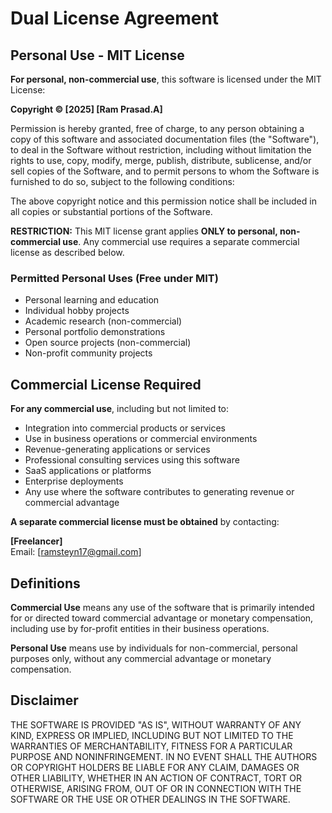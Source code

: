 # Dual License Agreement

## Personal Use - MIT License

**For personal, non-commercial use**, this software is licensed under the MIT License:

**Copyright © [2025] [Ram Prasad.A]**

Permission is hereby granted, free of charge, to any person obtaining a copy of this software and associated documentation files (the "Software"), to deal in the Software without restriction, including without limitation the rights to use, copy, modify, merge, publish, distribute, sublicense, and/or sell copies of the Software, and to permit persons to whom the Software is furnished to do so, subject to the following conditions:

The above copyright notice and this permission notice shall be included in all copies or substantial portions of the Software.

**RESTRICTION:** This MIT license grant applies **ONLY to personal, non-commercial use**. Any commercial use requires a separate commercial license as described below.

### Permitted Personal Uses (Free under MIT)

- Personal learning and education
- Individual hobby projects
- Academic research (non-commercial)
- Personal portfolio demonstrations
- Open source projects (non-commercial)
- Non-profit community projects

## Commercial License Required

**For any commercial use**, including but not limited to:

- Integration into commercial products or services
- Use in business operations or commercial environments
- Revenue-generating applications or services
- Professional consulting services using this software
- SaaS applications or platforms
- Enterprise deployments
- Any use where the software contributes to generating revenue or commercial advantage

**A separate commercial license must be obtained** by contacting:

**[Freelancer]**  
Email: [ramsteyn17@gmail.com]

## Definitions

**Commercial Use** means any use of the software that is primarily intended for or directed toward commercial advantage or monetary compensation, including use by for-profit entities in their business operations.

**Personal Use** means use by individuals for non-commercial, personal purposes only, without any commercial advantage or monetary compensation.

## Disclaimer

THE SOFTWARE IS PROVIDED "AS IS", WITHOUT WARRANTY OF ANY KIND, EXPRESS OR IMPLIED, INCLUDING BUT NOT LIMITED TO THE WARRANTIES OF MERCHANTABILITY, FITNESS FOR A PARTICULAR PURPOSE AND NONINFRINGEMENT. IN NO EVENT SHALL THE AUTHORS OR COPYRIGHT HOLDERS BE LIABLE FOR ANY CLAIM, DAMAGES OR OTHER LIABILITY, WHETHER IN AN ACTION OF CONTRACT, TORT OR OTHERWISE, ARISING FROM, OUT OF OR IN CONNECTION WITH THE SOFTWARE OR THE USE OR OTHER DEALINGS IN THE SOFTWARE.
